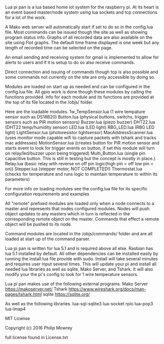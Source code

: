 Lua pi pan is a lua based home iot system for the raspberry pi.
At its heart is an event based master/node system using lua sockets
and tcp connections for a lot of the work.

A Mako web server will automatically start if set to do so in the config.lua file.
Most commands can be issued though the site as well as showing program status info.
Graphs of all recorded data are also available on the site using Flot graphs.
The default time frame displayed is one week but any length of recorded time
can be selected on the page.

An email sending and receiving system for gmail is implemented to
allow for alerts to users and if it is setup to do so also receive commands.

Direct connection and issuing of commands though tcp is also possible and some
commands not currently on the site are only accessible by doing so.

Modules are loaded on start up as needed and can be configured in the config.lua file.
All gpio work is done though these modules by calling the functions provided.
Info for each module and its functions are provided at the top of its file
located in the /objs/ folder.

Here are the loadable modules.
1w_TempSensor.lua (1 wire tempature sensor such as DS18B20)
Button.lua (physical buttons, switchs, trigger sensors such as PIR motion sensors)
Buzzer.lua (piezo buzzer)
DHT22.lua (DHT22 temp/humidity sensor)
LED.lua (LED light)
RBG_LED.lua (RBG LED light)
LightSensor.lua (photoresistor lightsensor)
MacAddressScanner.lua (uses monitor mode capable wifi to capture packets with tshark and tracks mac addresses)
MotionSensor.lua (creates button for PIR motion sensor and starts event to look for trigger events on button, if set this module will turn on relay/led/buzzer upon being triggered)
Multi_Button.lua (single pin capacitive button. This is still in testing but the concept is mostly in place.)
Relay.lua (basic relay with reverse on off pin logic(high pin = off low pin = on))
Stepper.lua (stepper motor, NOT COMPLETED!)
Thermostat.lua (checks for temperature and runs logic to maintain temperature to within its parameters)

For more info on loading modules see the config.lua file for its specific configuration requirements and examples

All "remote" prefixed modules are loaded only when a node connects to a master and represents that nodes configured modules.
Nodes will push object updates to any masters which in turn is reflected in the corresponding remote object on the master.
Commands that effect a remote object will be pushed to its node.

Command modules are located in the /objs/commands/ folder and are all
loaded at start up of the command parser.


Lua pi pan is written for lua 5.1 and is required above all else.
Rasbian has lua 5.1 installed by default.
All other dependencies can be installed easily by running the install.lua file provide with sudo.
Install will take several minutes and requires user input several times.
This will update your pi and install all needed lua libraries as well as sqlite, Mako Server, and Tshark.
It will also modify your the pi's config to look for 1 wire temperature sensors.

Lua pi pan makes use of the following external programs.
Mako Server https://makoserver.net/
Tshark https://www.wireshark.org/docs/man-pages/tshark.html
sqlite https://sqlite.org/

As well as the following libraries.
lua-sql-sqlite3
lua-socket
rpio
lua-pop3
lua-imap4

MIT License

Copyright (c) 2016 Philip Mowrey

full license found in License.txt

